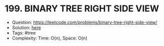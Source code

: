 # 199. BINARY TREE RIGHT SIDE VIEW

* Question: https://leetcode.com/problems/binary-tree-right-side-view/ 
* Solution: [here](Solution.java) 
* Tags: #tree
* Complexity: Time: O(n), Space: O(n)
